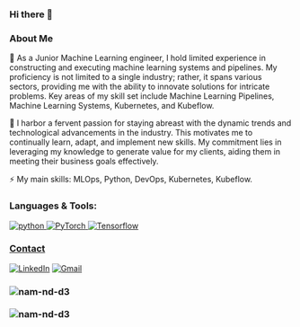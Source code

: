 ### Hi there 👋
<h3>About Me</h3>

🌱 As a Junior Machine Learning engineer, I hold limited experience in constructing and executing machine learning systems and pipelines. My proficiency is not limited to a single industry; rather, it spans various sectors, providing me with the ability to innovate solutions for intricate problems. Key areas of my skill set include Machine Learning Pipelines, Machine Learning Systems, Kubernetes, and Kubeflow.

🔭 I harbor a fervent passion for staying abreast with the dynamic trends and technological advancements in the industry. This motivates me to continually learn, adapt, and implement new skills. My commitment lies in leveraging my knowledge to generate value for my clients, aiding them in meeting their business goals effectively.

⚡ My main skills: MLOps, Python, DevOps, Kubernetes, Kubeflow.

<h3 align="left">Languages & Tools:</h3>

<p align="left">

<a href="https://www.python.org" target="_blank"> <img src="https://img.shields.io/badge/Python-14354C?style=for-the-badge&logo=python&logoColor=white" alt="python" />
<a href="https://pytorch.org/" target="_blank"> <img alt="PyTorch" src="https://img.shields.io/badge/PyTorch-%23EE4C2C.svg?style=for-the-badge&logo=PyTorch&logoColor=white" />
<a href="https://www.tensorflow.org/" target="_blank"> <img alt="Tensorflow" src="https://img.shields.io/badge/TensorFlow-%23FF6F00.svg?style=for-the-badge&logo=TensorFlow&logoColor=white" /> 
</p>

<h3>Contact</h3>
<p>
<p>
  <a href="https://www.linkedin.com/in/namnd00/" target="_blank"><img alt="LinkedIn" src="https://img.shields.io/badge/linkedin-%230077B5.svg?&style=for-the-badge&logo=linkedin&logoColor=white" /></a>
  <a href="mailto:nam.nd.00@gmail.com"> <img alt="Gmail" src="https://img.shields.io/badge/Gmail-D14836?style=for-the-badge&logo=gmail&logoColor=white" />
     </a>
</p>
<h3>
<img align="left" src="https://github-readme-stats.vercel.app/api/top-langs/?username=namnd00&layout=compact&hide=html&theme=onedark" alt="nam-nd-d3" />
</h3>
</br>
<h3>
<img align="left" src="https://github-readme-stats.vercel.app/api?username=namnd00&show_icons=true&theme=onedark" alt="nam-nd-d3" />
</h3>
